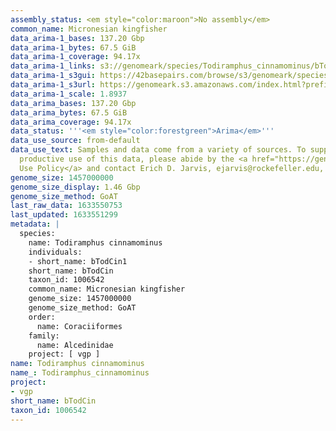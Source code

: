 ```yaml
---
assembly_status: <em style="color:maroon">No assembly</em>
common_name: Micronesian kingfisher
data_arima-1_bases: 137.20 Gbp
data_arima-1_bytes: 67.5 GiB
data_arima-1_coverage: 94.17x
data_arima-1_links: s3://genomeark/species/Todiramphus_cinnamominus/bTodCin1/genomic_data/arima/<br>
data_arima-1_s3gui: https://42basepairs.com/browse/s3/genomeark/species/Todiramphus_cinnamominus/bTodCin1/genomic_data/arima/
data_arima-1_s3url: https://genomeark.s3.amazonaws.com/index.html?prefix=species/Todiramphus_cinnamominus/bTodCin1/genomic_data/arima/
data_arima-1_scale: 1.8937
data_arima_bases: 137.20 Gbp
data_arima_bytes: 67.5 GiB
data_arima_coverage: 94.17x
data_status: '''<em style="color:forestgreen">Arima</em>'''
data_use_source: from-default
data_use_text: Samples and data come from a variety of sources. To support fair and
  productive use of this data, please abide by the <a href="https://genome10k.soe.ucsc.edu/data-use-policies/">Data
  Use Policy</a> and contact Erich D. Jarvis, ejarvis@rockefeller.edu, with any questions.
genome_size: 1457000000
genome_size_display: 1.46 Gbp
genome_size_method: GoAT
last_raw_data: 1633550753
last_updated: 1633551299
metadata: |
  species:
    name: Todiramphus cinnamominus
    individuals:
    - short_name: bTodCin1
    short_name: bTodCin
    taxon_id: 1006542
    common_name: Micronesian kingfisher
    genome_size: 1457000000
    genome_size_method: GoAT
    order:
      name: Coraciiformes
    family:
      name: Alcedinidae
    project: [ vgp ]
name: Todiramphus cinnamominus
name_: Todiramphus_cinnamominus
project:
- vgp
short_name: bTodCin
taxon_id: 1006542
---
```

